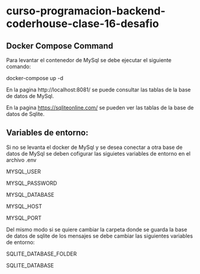 # curso-programacion-backend-coderhouse-clase-16-desafio


## Docker Compose Command

Para levantar el contenedor de MySql se debe ejecutar el siguiente comando:

docker-compose up -d

En la pagina http://localhost:8081/ se puede consultar las tablas de la base de datos de MySql.


En la pagina https://sqliteonline.com/ se pueden ver las tablas de la base de datos de Sqlite.

## Variables de entorno:

Si no se levanta el docker de MySql y se desea conectar a otra base de datos de MySql se deben cofigurar las siguietes variables de entorno en el archivo .env

MYSQL_USER

MYSQL_PASSWORD

MYSQL_DATABASE

MYSQL_HOST

MYSQL_PORT

Del mismo modo si se quiere cambiar la carpeta donde se guarda la base de datos de sqlite de los mensajes se debe cambiar las siguientes variables de entorno:

SQLITE_DATABASE_FOLDER

SQLITE_DATABASE